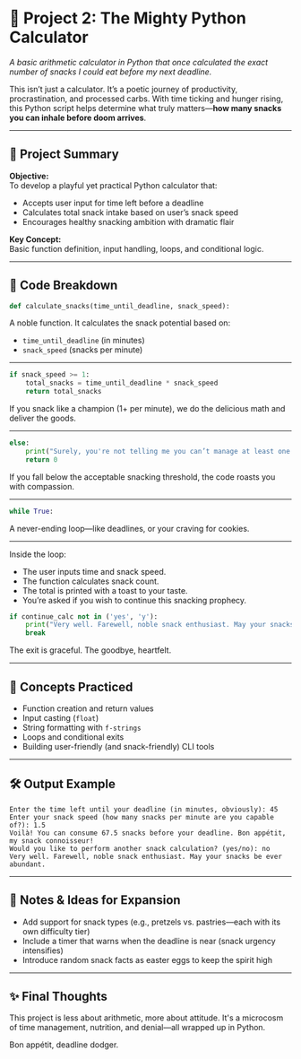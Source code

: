 # 🧮 Project 2: The Mighty Python Calculator

*A basic arithmetic calculator in Python that once calculated the exact number of snacks I could eat before my next deadline.*

This isn’t just a calculator. It’s a poetic journey of productivity, procrastination, and processed carbs. With time ticking and hunger rising, this Python script helps determine what truly matters—**how many snacks you can inhale before doom arrives**.

---

## 🎯 Project Summary

**Objective:**  
To develop a playful yet practical Python calculator that:
- Accepts user input for time left before a deadline
- Calculates total snack intake based on user’s snack speed
- Encourages healthy snacking ambition with dramatic flair

**Key Concept:**  
Basic function definition, input handling, loops, and conditional logic.

---

## 🍪 Code Breakdown

```python
def calculate_snacks(time_until_deadline, snack_speed):
```
A noble function. It calculates the snack potential based on:
- `time_until_deadline` (in minutes)
- `snack_speed` (snacks per minute)

---

```python
if snack_speed >= 1:
    total_snacks = time_until_deadline * snack_speed
    return total_snacks
```
If you snack like a champion (1+ per minute), we do the delicious math and deliver the goods.

---

```python
else:
    print("Surely, you're not telling me you can’t manage at least one snack per minute? Up the game!")
    return 0
```
If you fall below the acceptable snacking threshold, the code roasts you with compassion.

---

```python
while True:
```
A never-ending loop—like deadlines, or your craving for cookies.

---

Inside the loop:
- The user inputs time and snack speed.
- The function calculates snack count.
- The total is printed with a toast to your taste.
- You’re asked if you wish to continue this snacking prophecy.

```python
if continue_calc not in ('yes', 'y'):
    print("Very well. Farewell, noble snack enthusiast. May your snacks be ever abundant.")
    break
```
The exit is graceful. The goodbye, heartfelt.

---

## 🧠 Concepts Practiced

- Function creation and return values
- Input casting (`float`)
- String formatting with `f-strings`
- Loops and conditional exits
- Building user-friendly (and snack-friendly) CLI tools

---

## 🛠 Output Example

```
Enter the time left until your deadline (in minutes, obviously): 45  
Enter your snack speed (how many snacks per minute are you capable of?): 1.5  
Voilà! You can consume 67.5 snacks before your deadline. Bon appétit, my snack connoisseur!  
Would you like to perform another snack calculation? (yes/no): no  
Very well. Farewell, noble snack enthusiast. May your snacks be ever abundant.
```

---

## 🍴 Notes & Ideas for Expansion

- Add support for snack types (e.g., pretzels vs. pastries—each with its own difficulty tier)
- Include a timer that warns when the deadline is near (snack urgency intensifies)
- Introduce random snack facts as easter eggs to keep the spirit high

---

## ✨ Final Thoughts

This project is less about arithmetic, more about attitude. It's a microcosm of time management, nutrition, and denial—all wrapped up in Python.

Bon appétit, deadline dodger.
